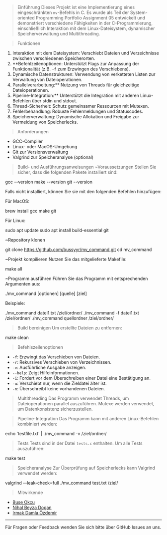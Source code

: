 >Einführung
Dieses Projekt ist eine Implementierung eines eingeschränkten `mv`-Befehls in C. Es wurde als Teil der System-oriented Programming Portfolio Assignment 05 entwickelt und demonstriert verschiedene Fähigkeiten in der C-Programmierung, einschließlich Interaktion mit dem Linux-Dateisystem, dynamischer Speicherverwaltung und Multithreading.

>Funktionen
1. Interaktion mit dem Dateisystem: Verschiebt Dateien und Verzeichnisse zwischen verschiedenen Speicherorten.
2. **Befehlzeilenoptionen: Unterstützt Flags zur Anpassung der Funktionalität (z.B. `-f` zum Erzwingen des Verschiebens).
3. Dynamische Datenstrukturen: Verwendung von verketteten Listen zur Verwaltung von Dateioperationen.
4. Parallelverarbeitung:** Nutzung von Threads für gleichzeitige Dateioperationen.
5. Pipeline-Integration:** Unterstützt die Integration mit anderen Linux-Befehlen über stdin und stdout.
6. Thread-Sicherheit: Schutz gemeinsamer Ressourcen mit Mutexen.
7. Fehlerbehandlung: Robuste Fehlermeldungen und Statuscodes.
8. Speicherverwaltung: Dynamische Allokation und Freigabe zur Vermeidung von Speicherlecks.

>Anforderungen
- GCC-Compiler
- Linux- oder MacOS-Umgebung
- Git zur Versionsverwaltung
- Valgrind zur Speicheranalyse (optional)

>Build- und Ausführungsanweisungen
~Voraussetzungen
Stellen Sie sicher, dass die folgenden Pakete installiert sind:


gcc --version
make --version
git --version


Falls nicht installiert, können Sie sie mit den folgenden Befehlen hinzufügen:

  Für MacOS:

brew install gcc make git


  Für Linux:

sudo apt update
sudo apt install build-essential git


~Repository klonen

git clone https://github.com/bussyyr/mv_command.git
cd mv_command


~Projekt kompilieren
Nutzen Sie das mitgelieferte Makefile:

make all


~Programm ausführen
Führen Sie das Programm mit entsprechenden Argumenten aus:

./mv_command [optionen] [quelle] [ziel]

Beispiele:

./mv_command datei1.txt /ziel/ordner/
./mv_command -f datei1.txt /ziel/ordner/
./mv_command quellordner /ziel/ordner/


>Build bereinigen
Um erstellte Dateien zu entfernen:

make clean


>Befehlszeilenoptionen
- `-f`: Erzwingt das Verschieben von Dateien.
- `-r`: Rekursives Verschieben von Verzeichnissen.
- `-v`: Ausführliche Ausgabe anzeigen.
- `--help`: Zeigt Hilfeinformationen.
- `-i`: Fordert vor dem Überschreiben einer Datei eine Bestätigung an.
- `-u`: Verschiebt nur, wenn die Zieldatei älter ist.
- `-n`: Überschreibt keine vorhandenen Dateien.

>Multithreading
Das Programm verwendet Threads, um Dateioperationen parallel auszuführen. Mutexe werden verwendet, um Datenkonsistenz sicherzustellen.

>Pipeline-Integration
Das Programm kann mit anderen Linux-Befehlen kombiniert werden:

echo 'testfile.txt' | ./mv_command -v /ziel/ordner/


>Tests
Tests sind in der Datei `tests.c` enthalten. Um alle Tests auszuführen:

make test


>Speicheranalyse
Zur Überprüfung auf Speicherlecks kann Valgrind verwendet werden:

valgrind --leak-check=full ./mv_command test.txt /ziel/


>Mitwirkende
- [Buse Okcu](https://github.com/bussyyr)
- [Nihal Beyza Dogan](https://github.com/nihalbeyzadogan)
- [Irmak Damla Özdemir](https://github.com/irmakozfe)

---
Für Fragen oder Feedback wenden Sie sich bitte über GitHub Issues an uns.

